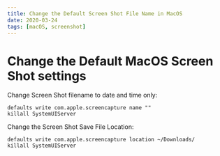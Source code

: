 ```yaml
---
title: Change the Default Screen Shot File Name in MacOS
date: 2020-03-24
tags: [macOS, screenshot]
---
```


# Change the Default MacOS Screen Shot settings

Change Screen Shot filename to date and time only:

```shell script
defaults write com.apple.screencapture name ""
killall SystemUIServer
```

Change the Screen Shot Save File Location:

```shell script
defaults write com.apple.screencapture location ~/Downloads/
killall SystemUIServer
```
